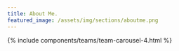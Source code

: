 ```yaml
---
title: About Me.
featured_image: /assets/img/sections/aboutme.png
---
```

{% include components/teams/team-carousel-4.html %}


